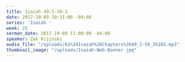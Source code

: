 ```yaml
---
title: Isaiah 49:1-50:3
date: 2017-10-09 10:11:00 -04:00
series: 'Isaiah '
week: 25
sermon_date: 2017-10-08 11:00:00 -04:00
speaker: Zak Kijinski
audio_file: "/uploads/01%20Isaiah%20Chapters%2049_1-50_3%201.mp3"
thumbnail_image: "/uploads/Isaiah-Web-Banner.jpg"
---
```


